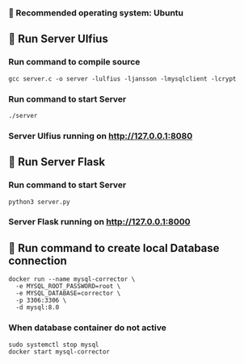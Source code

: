 ### 🚀 Recommended operating system: Ubuntu
## 📖 Run Server Ulfius

### Run command to compile source

```
gcc server.c -o server -lulfius -ljansson -lmysqlclient -lcrypt
```

### Run command to start Server

```
./server
```

### Server Ulfius running on http://127.0.0.1:8080

## 📖 Run Server Flask

### Run command to start Server

```
python3 server.py
```

### Server Flask running on http://127.0.0.1:8000

## 📖 Run command to create local Database connection

```
docker run --name mysql-corrector \
  -e MYSQL_ROOT_PASSWORD=root \
  -e MYSQL_DATABASE=corrector \
  -p 3306:3306 \
  -d mysql:8.0
```

### When database container do not active

```
sudo systemctl stop mysql
docker start mysql-corrector
```